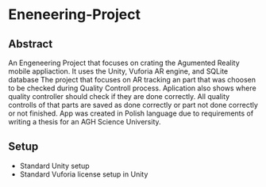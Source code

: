 # Eneneering-Project

## Abstract

An Engeneering Project that focuses on crating the Agumented Reality mobile appliaction.
It uses the Unity, Vuforia AR engine, and SQLite database
The project that focuses on AR tracking an part that was choosen to be checked during Quality Controll process. Aplication also shows where quality controller should check if they are done correctly. 
All quality controlls of that parts are saved as done correctly or part not done correctly or not finished.
App was created in Polish language due to requirements of writing a thesis for an AGH Science University.  

## Setup 
* Standard Unity setup
* Standard Vuforia license setup in Unity

